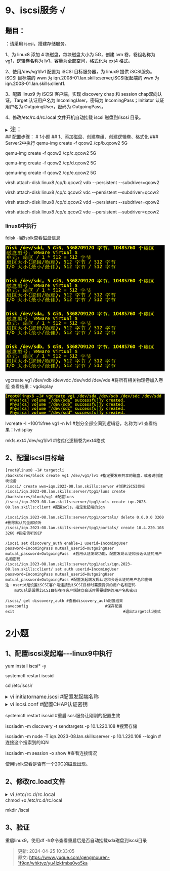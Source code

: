 # 9、iscsi服务 √

## **<font style="color:rgb(0,0,0);">题目：</font>**
<font style="color:rgb(0,0,0);">：请采用 </font><font style="color:rgb(0,0,0);">iscsi</font><font style="color:rgb(0,0,0);">，搭建存储服务。 </font>

<font style="color:rgb(0,0,0);">1、为 linux8 添加 4 块磁盘，每块磁盘大小为 5G，创建 lvm 卷，卷组名称为 vg1，逻辑卷名称为 lv1，容量为全部空间，格式化为 ext4 格式。 </font>

<font style="color:rgb(0,0,0);">2、使用/dev/vg1/lv1 配置为 iSCSI 目标服务器，为 linux9 提供 iSCSI服务。iSCSI 目标端的 wwn 为 iqn.2008-01.lan.skills:server,iSCSI发起端的 wwn 为 iqn.2008-01.lan.skills:client1. </font>

<font style="color:rgb(0,0,0);">3、配置 linux9 为 iSCSI 客户端，实现 discovery chap 和 session chap双向认证，Target 认证用户名为 IncomingUser，密码为 IncomingPass；Initiator 认证用户名为 OutgoingUser，密码为 OutgoingPass。</font>

<font style="color:rgb(0,0,0);">4、修改/etc/rc.d/rc.local 文件开机自动挂载 iscsi 磁盘到/iscsi 目录。</font>

<details class="lake-collapse"><summary id="ufb84f39c"><span class="ne-text" style="color: rgb(0,0,0); font-size: 19px">注：</span></summary><p id="ua8b87e3c" class="ne-p"><span class="ne-text" style="color: rgb(7, 19, 62); font-size: 16px">发现认证：Discovery CHAP发生在iSCSI会话建立之前，用于控制哪些initiator可以发现target。</span></p><p id="ud8cf9309" class="ne-p"><span class="ne-text" style="color: rgb(7, 19, 62); font-size: 16px">会话认证：Session CHAP则是在会话建立时进行，用于控制哪些initiator可以与target建立会话。</span></p></details>
## <font style="color:rgb(0,0,0);">配置步骤：</font>
# 1小题
## 1、添加磁盘、创建卷组、创建逻辑卷、格式化
### Server2中执行
qemu-img create -f qcow2 /cp/b.qcow2 5G

qemu-img create -f qcow2 /cp/c.qcow2 5G

qemu-img create -f qcow2 /cp/d.qcow2 5G

qemu-img create -f qcow2 /cp/e.qcow2 5G



virsh attach-disk linux8 /cp/b.qcow2 vdb --persistent --subdriver=qcow2

virsh attach-disk linux8 /cp/c.qcow2 vdc --persistent --subdriver=qcow2

virsh attach-disk linux8 /cp/d.qcow2 vdd --persistent --subdriver=qcow2

virsh attach-disk linux8 /cp/e.qcow2 vde --persistent --subdriver=qcow2



### linux8中执行
fdisk -l或lsblk查看磁盘信息

![1682829630957-8e5bbe9f-16d6-404d-be6c-df7eaaa164c0.png](./img/znzFArNmhmJ2KEgw/1682829630957-8e5bbe9f-16d6-404d-be6c-df7eaaa164c0-878539.png)

vgcreate vg1 /dev/vdb /dev/vdc /dev/vdd /dev/vde   #将所有相关物理卷加入卷组 查看结果：vgdisplay

![1682829871138-702f4856-d4f0-4e50-8de0-aac2a780e50d.png](./img/znzFArNmhmJ2KEgw/1682829871138-702f4856-d4f0-4e50-8de0-aac2a780e50d-206436.png)

lvcreate -l +100%free vg1 -n lv1 #划分全部空间到逻辑卷，名称为lv1   查看结果：lvdisplay

mkfs.ext4 /dev/vg1/lv1 #格式化逻辑卷为ext4格式

## 2、配置iscsi目标端
```plain
[root@linux8 ~]# targetcli
/backstores/block create vg1 /dev/vg1/lv1 #指定要发布共享的磁盘，或者说创建块设备
/iscsi/ create wwn=iqn.2023-08.lan.skills:server #创建iSCSI目标
/iscsi/iqn.2023-08.lan.skills:server/tpg1/luns create /backstores/block/vg1 #配置luns
/iscsi/iqn.2023-08.lan.skills:server/tpg1/acls create iqn.2023-08.lan.skills:client #配置acls，指定发起端的iqn

/iscsi/iqn.2023-08.lan.skills:server/tpg1/portals/ delete 0.0.0.0 3260 #删除默认的全部侦听
/iscsi/iqn.2023-08.lan.skills:server/tpg1/portals/ create 10.4.220.108 3260 #指定侦听的IP

/iscsi set discovery_auth enable=1 userid=IncomingUser password=IncomingPass mutual_userid=OutgoingUser mutual_password=OutgoingPass  #启用认证发现功能，配置发现认证和会话认证的用户名和密码
/iscsi/iqn.2023-08.lan.skills:server/tpg1/acls/iqn.2023-08.lan.skills:client/ set auth userid=IncomingUser password=IncomingPass mutual_userid=OutgoingUser mutual_password=OutgoingPass #配置发起端发现认证和会话认证的用户名和密码
注：userid是设置iSCSI客户端连接到iSCSI目标时需要提供的用户名和密码
    mutual是设置iSCSI目标在与客户端建立会话时需要提供的用户名和密码

/iscsi/ get discovery_auth #查看discovery_auth配置结果
saveconfig 									#保存配置
exit 												#退出targetcli模式
```

# 2小题
## 1、配置iscsi发起端---linux9中执行
yum install iscsi* -y

systemctl restart iscsid

cd /etc/iscsi/

<details class="lake-collapse"><summary id="u92214775"><span class="ne-text" style="font-size: 16px">vi initiatorname.iscsi #配置发起端名称</span></summary><p id="ubb6c6711" class="ne-p"><span class="ne-text">InitiatorName=iqn.2023-08.lan.skills:client</span></p></details>
<details class="lake-collapse"><summary id="ucc2f6f12"><span class="ne-text" style="font-size: 16px">vi iscsi.conf #配置CHAP认证密钥</span></summary><p id="u2f50f34a" class="ne-p"><span class="ne-text" style="font-size: 16px">基本逻辑：I连T，I提供T端预设的用户名和密码，  T响应I，I提供T端预设的I的用户名和密码</span></p><p id="u6cdd309c" class="ne-p"><span class="ne-text" style="font-size: 16px">node.session.auth.authmethod = CHAP #允许会话认证</span></p><p id="u67564795" class="ne-p"><span class="ne-text" style="color: rgb(7, 19, 62); font-size: 16px">发起端（Initiator）连接到目标端（Target）时使用的用户名和密码</span></p><p id="u6fc199e1" class="ne-p"><span class="ne-text" style="font-size: 16px">node.session.auth.username = IncomingUser</span></p><p id="u44a5ed19" class="ne-p"><span class="ne-text" style="font-size: 16px">node.session.auth.password = IncomingPass</span></p><p id="uf0febb57" class="ne-p"><span class="ne-text" style="font-size: 16px"></span></p><p id="u7371ffa1" class="ne-p"><span class="ne-text" style="color: rgb(7, 19, 62); font-size: 16px">目标端（Target）在响应发起端（Initiator）的连接请求时使用的用户名和密码</span></p><p id="u7ac25165" class="ne-p"><span class="ne-text" style="font-size: 16px">node.session.auth.username_in = OutgoingUser</span></p><p id="u618c2f85" class="ne-p"><span class="ne-text" style="font-size: 16px">node.session.auth.password_in = OutgoingPass</span></p><p id="u5c07d994" class="ne-p"><span class="ne-text" style="font-size: 16px"></span></p><p id="uf3d653e9" class="ne-p"><span class="ne-text" style="font-size: 16px">discovery.sendtargets.auth.authmethod = CHAP #允许发现认证</span></p><p id="u4bf2a315" class="ne-p"><span class="ne-text" style="color: rgb(7, 19, 62); font-size: 16px">发起端（Initiator）在寻找目标端（Target）时使用的用户名和密码</span></p><p id="u1fc009ea" class="ne-p"><span class="ne-text" style="font-size: 16px">discovery.sendtargets.auth.username = IncomingUser</span></p><p id="uc83df85c" class="ne-p"><span class="ne-text" style="font-size: 16px">discovery.sendtargets.auth.password = IncomingPass</span></p><p id="u863ec63b" class="ne-p"><span class="ne-text" style="color: rgb(7, 19, 62); font-size: 16px">目标端（Target）在响应发起端（Initiator）的发现请求时使用的用户名和密码</span></p><p id="u00a26ce2" class="ne-p"><span class="ne-text" style="font-size: 16px">discovery.sendtargets.auth.username_in = OutgoingUser</span></p><p id="u9a25f770" class="ne-p"><span class="ne-text" style="font-size: 16px">discovery.sendtargets.auth.password_in = OutgoingPass</span></p></details>


systemctl restart iscsid #重启iscsi服务让刚刚的配置生效

iscsiadm -m discovery -t sendtargets -p 10.1.220.108 #搜索存储

iscsiadm -m node -T iqn.2023-08.lan.skills:server -p 10.1.220.108 --login #连接这个搜索到的IQN

iscsiadm -m session -o show #查看连接情况



使用lsblk查看是否有一个20G的磁盘出现。

## 2、修改rc.load文件
<details class="lake-collapse"><summary id="u544a43c7"><span class="ne-text" style="font-size: 16px">vi /etc/rc.d/rc.local</span></summary><p id="u18ec71ec" class="ne-p"><span class="ne-text">touch /var/lock/subsys/local</span></p><p id="u1bb6cbf7" class="ne-p"><strong><span class="ne-text" style="font-size: 16px">sudo mount /dev/sda   /iscsi</span></strong></p></details>
chmod +x /etc/rc.d/rc.local

mkdir  /iscsi

## 3、验证
重启linux9，使用df -h命令查看重启后是否自动挂载sda磁盘到iscsi目录



> 更新: 2024-04-25 10:33:05  
> 原文: <https://www.yuque.com/gengmouren-1f9qn/whktvz/yu4lzkfmbs0yo5ka>